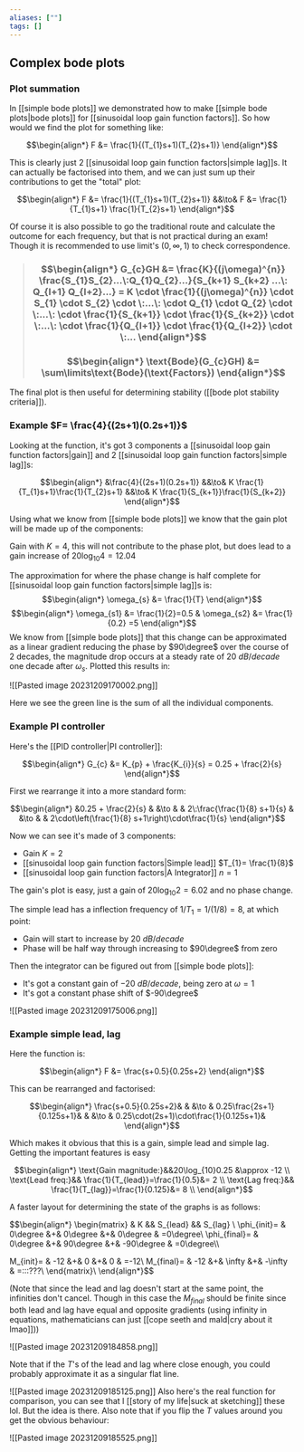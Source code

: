 ```yaml
---
aliases: [""]
tags: []
---
```


## Complex bode plots

### Plot summation

In [[simple bode plots]] we demonstrated how to make [[simple bode plots|bode plots]] for [[sinusoidal loop gain function factors]]. So how would we find the plot for something like:

$$\begin{align*}
F &= \frac{1}{(T_{1}s+1)(T_{2}s+1)}
\end{align*}$$

This is clearly just 2 [[sinusoidal loop gain function factors|simple lag]]s. It can actually be factorised into them, and we can just sum up their contributions to get the "total" plot:

$$\begin{align*}
F &= \frac{1}{(T_{1}s+1)(T_{2}s+1)} &&\to& F &= \frac{1}{T_{1}s+1} \frac{1}{T_{2}s+1}
\end{align*}$$

Of course it is also possible to go the traditional route and calculate the outcome for each frequency, but that is not practical during an exam! Though it is recommended to use limit's ($0,\infty,1$) to check correspondence.

> ### $$\begin{align*}   G_{c}GH  &=  \frac{K}{(j\omega)^{n}} \frac{S_{1}S_{2}...\:Q_{1}Q_{2}...}{S_{k+1} S_{k+2} ...\: Q_{l+1} Q_{l+2}...} = K \cdot \frac{1}{(j\omega)^{n}}  \cdot S_{1}  \cdot S_{2} \cdot \:...\:  \cdot Q_{1}  \cdot Q_{2} \cdot \:...\: \cdot \frac{1}{S_{k+1}}  \cdot \frac{1}{S_{k+2}} \cdot \:...\: \cdot \frac{1}{Q_{l+1}} \cdot \frac{1}{Q_{l+2}} \cdot \:... \end{align*}$$
> ### $$\begin{align*} \text{Bode}(G_{c}GH) &= \sum\limits\text{Bode}(\text{Factors}) \end{align*}$$

The final plot is then useful for determining stability ([[bode plot stability criteria]]).

### Example $F= \frac{4}{(2s+1)(0.2s+1)}$

Looking at the function, it's got 3 components a [[sinusoidal loop gain function factors|gain]] and 2 [[sinusoidal loop gain function factors|simple lag]]s:

$$\begin{align*}
 &\frac{4}{(2s+1)(0.2s+1)} &&\to& K \frac{1}{T_{1}s+1}\frac{1}{T_{2}s+1} &&\to& K \frac{1}{S_{k+1}}\frac{1}{S_{k+2}}
\end{align*}$$

Using what we know from [[simple bode plots]] we know that the gain plot will be made up of the components:

Gain with $K=4$, this will not contribute to the phase plot, but does lead to a gain increase of $20\log_{10}4=12.04$

The approximation for where the phase change is half complete for [[sinusoidal loop gain function factors|simple lag]]s is:
$$\begin{align*}
\omega_{s} &= \frac{1}{T}
\end{align*}$$
$$\begin{align*}
\omega_{s1} &= \frac{1}{2}=0.5 & \omega_{s2} &= \frac{1}{0.2} =5
\end{align*}$$
We know from [[simple bode plots]] that this change can be approximated as a linear gradient reducing the phase by $90\degree$ over the course of 2 decades, the magnitude drop occurs at a steady rate of $20\:dB/decade$ one decade after $\omega_{s}$. Plotted this results in:

![[Pasted image 20231209170002.png]]

Here we see the green line is the sum of all the individual components.

### Example PI controller

Here's the [[PID controller|PI controller]]:

$$\begin{align*}
G_{c} &= K_{p} + \frac{K_{i}}{s} = 0.25 + \frac{2}{s}
\end{align*}$$

First we rearrange it into a more standard form:

$$\begin{align*}
&0.25 + \frac{2}{s} & &\to & & 2\:\frac{\frac{1}{8} s+1}{s} & &\to & & 2\cdot\left(\frac{1}{8} s+1\right)\cdot\frac{1}{s}
\end{align*}$$

Now we can see it's made of 3 components:
- Gain $K=2$
- [[sinusoidal loop gain function factors|Simple lead]] $T_{1}= \frac{1}{8}$
- [[sinusoidal loop gain function factors|A Integrator]] $n=1$ 

The gain's plot is easy, just a gain of $20\log_{10}2=6.02$ and no phase change.

The simple lead has a inflection frequency of $1/T_{1}=1/(1/8)=8$, at which point:
- Gain will start to increase by $20\:dB/decade$
- Phase will be half way through increasing to $90\degree$ from zero

Then the integrator can be figured out from [[simple bode plots]]:
- It's got a constant gain of $-20\:dB/decade$, being zero at $\omega=1$
- It's got a constant phase shift of $-90\degree$

![[Pasted image 20231209175006.png]]

### Example simple lead, lag

Here the function is:

$$\begin{align*}
F &= \frac{s+0.5}{0.25s+2}
\end{align*}$$

This can be rearranged and factorised:

$$\begin{align*}
\frac{s+0.5}{0.25s+2}&  & &\to &  0.25\frac{2s+1}{0.125s+1}&   & &\to &  0.25\cdot(2s+1)\cdot\frac{1}{0.125s+1}&  
\end{align*}$$

Which makes it obvious that this is a gain, simple lead and simple lag. Getting the important features is easy

$$\begin{align*}
\text{Gain magnitude:}&&20\log_{10}0.25 &\approx -12 \\
\text{Lead freq:}&& \frac{1}{T_{lead}}=\frac{1}{0.5}&= 2 \\
\text{Lag freq:}&& \frac{1}{T_{lag}}=\frac{1}{0.125}&= 8 \\
\end{align*}$$

A faster layout for determining the state of the graphs is as follows:

$$\begin{align*} 
\begin{matrix}
             & K && S_{lead} && S_{lag} \\
\phi_{init}= & 0\degree &+& 0\degree &+& 0\degree & =0\degree\\
\phi_{final}= & 0\degree &+& 90\degree &+& -90\degree & =0\degree\\\\

M_{init}= & -12 &+& 0 &+& 0 & =-12\\
M_{final}= & -12 &+& \infty &+& -\infty & =\:\:\:???\\
\end{matrix}\\
\end{align*}$$

(Note that since the lead and lag doesn't start at the same point, the infinities don't cancel. Though in this case the $M_{final}$ should be finite since both lead and lag have equal and opposite gradients (using infinity in equations,  mathematicians can just [[cope seeth and mald|cry about it lmao]]))

![[Pasted image 20231209184858.png]]

Note that if the $T$'s of the lead and lag where close enough, you could probably approximate it as a singular flat line.

![[Pasted image 20231209185125.png]]
Also here's the real function for comparison, you can see that I [[story of my life|suck at sketching]] these lol. But the idea is there. Also note that if you flip the $T$ values around you get the obvious behaviour:

![[Pasted image 20231209185525.png]]



